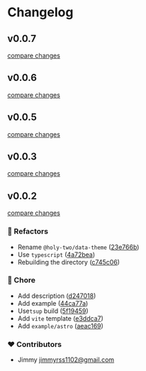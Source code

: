 # Changelog

## v0.0.7

[compare changes](https://github.com/holy-two/data-theme/compare/v0.0.6...v0.0.7)

## v0.0.6

[compare changes](https://github.com/holy-two/data-theme/compare/v0.0.5...v0.0.6)

## v0.0.5

[compare changes](https://github.com/holy-two/data-theme/compare/0.0.3...v0.0.5)

## v0.0.3

[compare changes](https://github.com/holy-two/data-theme/compare/0.0.2...v0.0.3)

## v0.0.2

[compare changes](https://github.com/holy-two/data-theme/compare/v0.0.1...v0.0.2)

### 💅 Refactors

- Rename `@holy-two/data-theme` ([23e766b](https://github.com/holy-two/data-theme/commit/23e766b))
- Use `typescript` ([4a72bea](https://github.com/holy-two/data-theme/commit/4a72bea))
- Rebuilding the directory ([c745c06](https://github.com/holy-two/data-theme/commit/c745c06))

### 🏡 Chore

- Add description ([d247018](https://github.com/holy-two/data-theme/commit/d247018))
- Add example ([44ca77a](https://github.com/holy-two/data-theme/commit/44ca77a))
- Use`tsup` build ([5f19459](https://github.com/holy-two/data-theme/commit/5f19459))
- Add `vite` template ([e3ddca7](https://github.com/holy-two/data-theme/commit/e3ddca7))
- Add `example/astro` ([aeac169](https://github.com/holy-two/data-theme/commit/aeac169))

### ❤️ Contributors

- Jimmy <jimmyrss1102@gmail.com>

